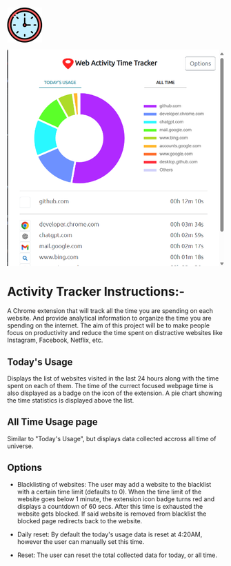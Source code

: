 ![alt text](https://github.com/vinaysingh20/Web_activity_tracker/blob/main/icon16.png)

![alt text](https://github.com/AnkitMourya12/Activity_tracker_extention/blob/master/ext1.png)

# Activity Tracker Instructions:-

 A Chrome extension that will track all the time you are spending on each website. And provide analytical information to organize the time you are spending on the internet. 
The aim of this project will be to make people focus on productivity and reduce the time spent on distractive websites like Instagram, Facebook, Netflix, etc.

## Today's Usage

Displays the list of websites visited in the last 24 hours along with the time spent on each of them. The time of the currect focused webpage time is also displayed as a badge on the icon of the extension.
A pie chart showing the time statistics is displayed above the list.

## All Time Usage page

Similar to "Today's Usage", but displays data collected accross all time of universe.

## Options

- Blacklisting of websites: The user may add a website to the blacklist with a certain time limit (defaults to 0). When the time limit of the website goes below 1 minute, the extension icon badge turns red and displays a countdown of 60 secs. After this time is exhausted the website gets blocked. If said website is removed from blacklist the blocked page redirects back to the website.

- Daily reset: By default the today's usage data is reset at 4:20AM, however the user can manually set this time.

- Reset: The user can reset the total collected data for today, or all time.
